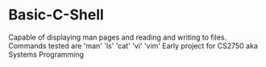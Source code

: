 ﻿# Basic-C-Shell
Capable of displaying man pages and reading and writing to files. 
Commands tested are 'man' 'ls' 'cat' 'vi' 'vim'
Early project for CS2750 aka Systems Programming
